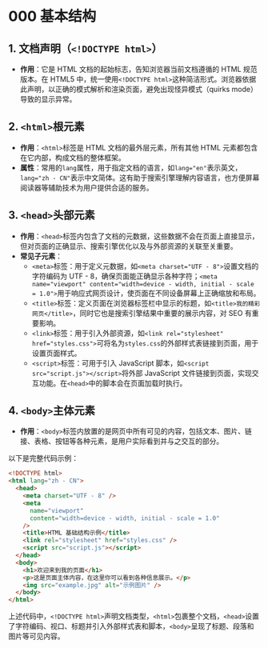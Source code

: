 # 000 基本结构

## 1. **文档声明（`<!DOCTYPE html>`）**
   - **作用**：它是 HTML 文档的起始标志，告知浏览器当前文档遵循的 HTML 规范版本。在 HTML5 中，统一使用`<!DOCTYPE html>`这种简洁形式。浏览器依据此声明，以正确的模式解析和渲染页面，避免出现怪异模式（quirks mode）导致的显示异常。
## 2. **`<html>`根元素**
   - **作用**：`<html>`标签是 HTML 文档的最外层元素，所有其他 HTML 元素都包含在它内部，构成文档的整体框架。
   - **属性**：常用的`lang`属性，用于指定文档的语言，如`lang="en"`表示英文，`lang="zh - CN"`表示中文简体。这有助于搜索引擎理解内容语言，也方便屏幕阅读器等辅助技术为用户提供合适的服务。
## 3. **`<head>`头部元素**
   - **作用**：`<head>`标签内包含了文档的元数据，这些数据不会在页面上直接显示，但对页面的正确显示、搜索引擎优化以及与外部资源的关联至关重要。
   - **常见子元素**：
     - `<meta>`标签：用于定义元数据，如`<meta charset="UTF - 8">`设置文档的字符编码为 UTF - 8，确保页面能正确显示各种字符；`<meta name="viewport" content="width=device - width, initial - scale = 1.0">`用于响应式网页设计，使页面在不同设备屏幕上正确缩放和布局。
     - `<title>`标签：定义页面在浏览器标签栏中显示的标题，如`<title>我的精彩网页</title>`，同时它也是搜索引擎结果中重要的展示内容，对 SEO 有重要影响。
     - `<link>`标签：用于引入外部资源，如`<link rel="stylesheet" href="styles.css">`可将名为`styles.css`的外部样式表链接到页面，用于设置页面样式。
     - `<script>`标签：可用于引入 JavaScript 脚本，如`<script src="script.js"></script>`将外部 JavaScript 文件链接到页面，实现交互功能。在`<head>`中的脚本会在页面加载时执行。
## 4. **`<body>`主体元素**
   - **作用**：`<body>`标签内放置的是网页中所有可见的内容，包括文本、图片、链接、表格、按钮等各种元素，是用户实际看到并与之交互的部分。

以下是完整代码示例：

```html
<!DOCTYPE html>
<html lang="zh - CN">
  <head>
    <meta charset="UTF - 8" />
    <meta
      name="viewport"
      content="width=device - width, initial - scale = 1.0"
    />
    <title>HTML 基础结构示例</title>
    <link rel="stylesheet" href="styles.css" />
    <script src="script.js"></script>
  </head>
  <body>
    <h1>欢迎来到我的页面</h1>
    <p>这是页面主体内容，在这里你可以看到各种信息展示。</p>
    <img src="example.jpg" alt="示例图片" />
  </body>
</html>
```

上述代码中，`<!DOCTYPE html>`声明文档类型，`<html>`包裹整个文档，`<head>`设置了字符编码、视口、标题并引入外部样式表和脚本，`<body>`呈现了标题、段落和图片等可见内容。
